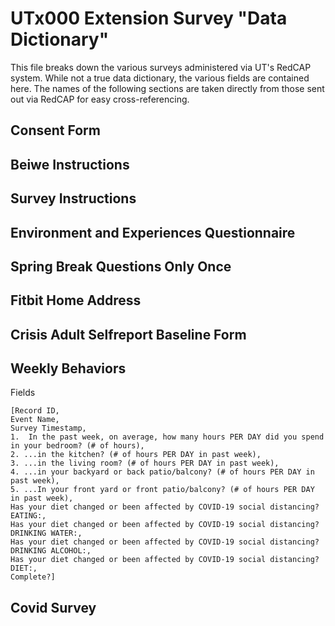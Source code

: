 # UTx000 Extension Survey "Data Dictionary"
This file breaks down the various surveys administered via UT's RedCAP system. While not a true data dictionary, the various fields are contained here. The names of the following sections are taken directly from those sent out via RedCAP for easy cross-referencing.

## Consent Form

## Beiwe Instructions

## Survey Instructions

## Environment and Experiences Questionnaire

## Spring Break Questions Only Once

## Fitbit Home Address 

## Crisis Adult Selfreport Baseline Form

## Weekly Behaviors

Fields
```
[Record ID,
Event Name,
Survey Timestamp,
1.	In the past week, on average, how many hours PER DAY did you spend in your bedroom? (# of hours),
2. ...in the kitchen? (# of hours PER DAY in past week),
3. ...in the living room? (# of hours PER DAY in past week),
4. ...in your backyard or back patio/balcony? (# of hours PER DAY in past week),
5. ...In your front yard or front patio/balcony? (# of hours PER DAY in past week),
Has your diet changed or been affected by COVID-19 social distancing? EATING:,
Has your diet changed or been affected by COVID-19 social distancing? DRINKING WATER:,
Has your diet changed or been affected by COVID-19 social distancing? DRINKING ALCOHOL:,
Has your diet changed or been affected by COVID-19 social distancing? DIET:,
Complete?]
```

## Covid Survey
